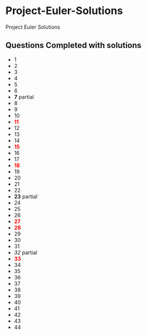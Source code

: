 # Project-Euler-Solutions
Project Euler Solutions

## Questions Completed with solutions
- 1
- 2
- 3
- 4
- 5
- 6
- **7** partial
- 8
- 9
- 10
- <b style="color:red">11</b>
- 12
- 13
- 14
- <b style="color:red">15</b>
- 16
- 17
- <b style="color:red">18</b>
- 19
- 20
- 21
- 22
- **23** partial
- 24
- 25
- 26
- <b style="color:red">27</b>
- <b style="color:red">28</b>
- 29
- 30
- 31
- *32*  partial
- <b style="color:red">33</b>
- 34
- 35
- 36
- 37
- 38
- 39
- 40
- 41
- 42
- 43
- 44